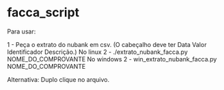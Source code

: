 # facca_script

Para usar:

1 - Peça o extrato do nubank em csv.
(O cabeçalho deve ter Data	Valor	Identificador	Descrição.)
No linux
2 - ./extrato_nubank_facca.py NOME_DO_COMPROVANTE
No windows
2 - win_extrato_nubank_facca.py NOME_DO_COMPROVANTE

Alternativa:
  Duplo clique no arquivo.
